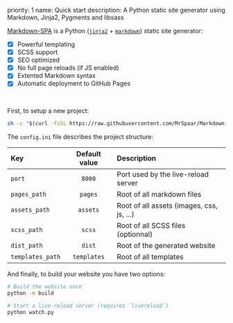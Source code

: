 priority: 1
name: Quick start
description: A Python static site generator using Markdown, Jinja2, Pygments and libsass

[Markdown-SPA](https://github.com/MrSpaar/Markdown-SPA) is a Python ([`jinja2`](https://pypi.org/project/Jinja2/) + [`markdown`](https://pypi.org/project/Markdown/)) static site generator:

- [x] Powerful templating
- [x] SCSS support
- [x] SEO optimized
- [x] No full page reloads (if JS enabled)
- [x] Extented Markdown syntax
- [x] Automatic deployment to GitHub Pages

<br>

First, to setup a new project:
```bash
sh -c "$(curl -fsSL https://raw.githubusercontent.com/MrSpaar/Markdown-SPA/master/setup.sh)"
```

The `config.ini` file describes the project structure:

| Key              | Default value | Description                               |
| :--------------- | :-----------: | :---------------------------------------- |
| `port`           | `8000`        | Port used by the live-reload server       |
| `pages_path`     | `pages`       | Root of all markdown files                |
| `assets_path`    | `assets`      | Root of all assets (images, css, js, ...) |
| `scss_path`      | `scss`        | Root of all SCSS files (optionnal)        |
| `dist_path`      | `dist`        | Root of the generated website             |
| `templates_path` | `templates`   | Root of all templates                     |

And finally, to build your website you have two options:
```bash
# Build the website once
python -m build

# Start a live-reload server (requires `livereload`)
python watch.py
```

